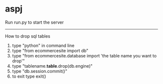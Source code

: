 # aspj
Run run.py to start the server

------------------------------
How to drop sql tables
1. type "python" in command line
2. type "from ecommercesite import db"
3. type "from ecommercesite.database import 'the table name you want to drop'"
3. type "tablename.__table__.drop(db.engine)"
5. type "db.session.commit()"
6. to exit type exit()
